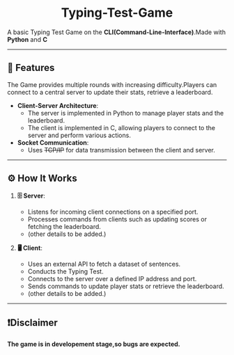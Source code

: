 <h1 align = "center";>Typing-Test-Game</h1>

A basic Typing Test Game on the **CLI(Command-Line-Interface)**.Made with **Python** and **C**

---

## 🚀 Features

The Game provides multiple rounds with increasing difficulty.Players can connect to a central server to update their stats, retrieve a leaderboard.


- **Client-Server Architecture**: 
  - The server is implemented in Python to manage player stats and the leaderboard.
  - The client is implemented in C, allowing players to connect to the server and perform various actions.
- **Socket Communication**:
  - Uses ~~TCP/IP~~ for data transmission between the client and server.

---

## ⚙ How It Works
1. **🗄️ Server**:
   - Listens for incoming client connections on a specified port.
   - Processes commands from clients such as updating scores or fetching the leaderboard.
   - (other details to be added.)

2. **🖥️ Client**:
   - Uses an external API to fetch a dataset of sentences.
   - Conducts the Typing Test.
   - Connects to the server over a defined IP address and port.
   - Sends commands to update player stats or retrieve the leaderboard.
   - (other details to be added.)

---

## ❗Disclaimer

#### The game is in developement stage,so bugs are expected.

